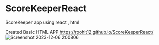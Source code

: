 # ScoreKeeperReact
ScoreKeeper app using react , html

Created Basic HTML APP
https://roohit12.github.io/ScoreKeeperReact/
![Screenshot 2023-12-06 200806](https://github.com/Roohit12/ScoreKeeperReact/assets/114128324/fa17e4d8-b575-4faa-a9fc-87dceed62336)
